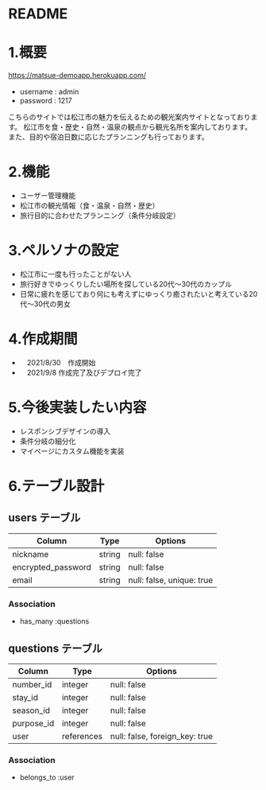 # README

# 1.概要
https://matsue-demoapp.herokuapp.com/
   
- username : admin　　
- password : 1217
  
 こちらのサイトでは松江市の魅力を伝えるための観光案内サイトとなっております。
 松江市を食・歴史・自然・温泉の観点から観光名所を案内しております。　　
 また、目的や宿泊日数に応じたプランニングも行っております。　　

# 2.機能
- ユーザー管理機能
- 松江市の観光情報（食・温泉・自然・歴史）
- 旅行目的に合わせたプランニング（条件分岐設定）

# 3.ペルソナの設定
- 松江市に一度も行ったことがない人
- 旅行好きでゆっくりしたい場所を探している20代〜30代のカップル
- 日常に疲れを感じており何にも考えずにゆっくり癒されたいと考えている20代〜30代の男女

# 4.作成期間
- 　2021/8/30　作成開始　　
- 　2021/9/8 作成完了及びデプロイ完了

# 5.今後実装したい内容
- レスポンシブデザインの導入
- 条件分岐の細分化
- マイページにカスタム機能を実装

# 6.テーブル設計

## users テーブル
| Column             | Type     | Options                   |
| ------------------ | -------- | ------------------------- |
| nickname           | string   | null: false               |
| encrypted_password | string   | null: false               |
| email              | string   | null: false, unique: true |

### Association

- has_many :questions

## questions テーブル
| Column          | Type       | Options                        |
| --------------- | ---------- | ------------------------------ |
| number_id       | integer    | null: false                    |
| stay_id         | integer    | null: false                    |
| season_id       | integer    | null: false                    |
| purpose_id      | integer    | null: false                    |
| user            | references | null: false, foreign_key: true |


### Association 

- belongs_to :user
